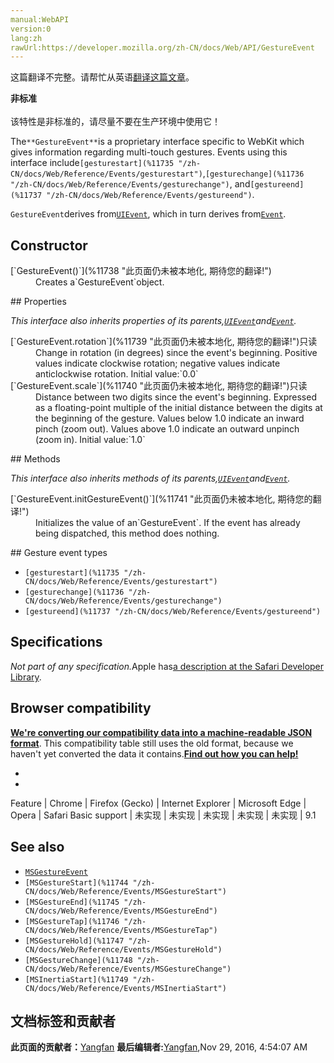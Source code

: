 ```yaml
---
manual:WebAPI
version:0
lang:zh
rawUrl:https://developer.mozilla.org/zh-CN/docs/Web/API/GestureEvent
---
```




这篇翻译不完整。请帮忙从英语[翻译这篇文章](%11734 "")。






**非标准**<br></br>该特性是非标准的，请尽量不要在生产环境中使用它！




The`**GestureEvent**`is a proprietary interface specific to WebKit which gives information regarding multi-touch gestures. Events using this interface include`[gesturestart](%11735 "/zh-CN/docs/Web/Reference/Events/gesturestart")`,`[gesturechange](%11736 "/zh-CN/docs/Web/Reference/Events/gesturechange")`, and`[gestureend](%11737 "/zh-CN/docs/Web/Reference/Events/gestureend")`.



`GestureEvent`derives from[`UIEvent`](%3254 "UIEvent 接口表示简单的用户界面事件。"), which in turn derives from[`Event`](%2693 "此页面仍未被本地化, 期待您的翻译!").


## Constructor<a name="Constructor"></a>
<dl><dt>[`GestureEvent()`](%11738 "此页面仍未被本地化, 期待您的翻译!")</dt><dd>Creates a`GestureEvent`object.</dd></dl>
## Properties<a name="Properties"></a>


<em>This interface also inherits properties of its parents,[`UIEvent`](%3254 "UIEvent 接口表示简单的用户界面事件。")and[`Event`](%2693 "此页面仍未被本地化, 期待您的翻译!").</em>

<dl><dt>[`GestureEvent.rotation`](%11739 "此页面仍未被本地化, 期待您的翻译!")只读</dt><dd>Change in rotation (in degrees) since the event&#39;s beginning. Positive values indicate clockwise rotation; negative values indicate anticlockwise rotation. Initial value:`0.0`</dd><dt>[`GestureEvent.scale`](%11740 "此页面仍未被本地化, 期待您的翻译!")只读</dt><dd>Distance between two digits since the event&#39;s beginning. Expressed as a floating-point multiple of the initial distance between the digits at the beginning of the gesture. Values below 1.0 indicate an inward pinch (zoom out). Values above 1.0 indicate an outward unpinch (zoom in). Initial value:`1.0`</dd></dl>
## Methods<a name="Methods"></a>


<em>This interface also inherits methods of its parents,[`UIEvent`](%3254 "UIEvent 接口表示简单的用户界面事件。")and[`Event`](%2693 "此页面仍未被本地化, 期待您的翻译!").</em>

<dl><dt>[`GestureEvent.initGestureEvent()`](%11741 "此页面仍未被本地化, 期待您的翻译!")</dt><dd>Initializes the value of an`GestureEvent`. If the event has already being dispatched, this method does nothing.</dd></dl>
## Gesture event types<a name="Gesture_event_types"></a>

* `[gesturestart](%11735 "/zh-CN/docs/Web/Reference/Events/gesturestart")`
* `[gesturechange](%11736 "/zh-CN/docs/Web/Reference/Events/gesturechange")`
* `[gestureend](%11737 "/zh-CN/docs/Web/Reference/Events/gestureend")`

## Specifications<a name="Specifications"></a>


<em>Not part of any specification.</em>Apple has[a description at the Safari Developer Library](%11742 "").


## Browser compatibility<a name="Browser_compatibility"></a>


**[We&#39;re converting our compatibility data into a machine-readable JSON format](%3344 "")**. This compatibility table still uses the old format, because we haven&#39;t yet converted the data it contains.**[Find out how you can help!](%3392 "")**


* 
* 
Feature | Chrome | Firefox (Gecko) | Internet Explorer | Microsoft Edge | Opera | Safari 
Basic support | 未实现 | 未实现 | 未实现 | 未实现 | 未实现 | 9.1 




## See also<a name="See_also"></a>

* [`MSGestureEvent`](%2870 "此页面仍未被本地化, 期待您的翻译!")
* `[MSGestureStart](%11744 "/zh-CN/docs/Web/Reference/Events/MSGestureStart")`
* `[MSGestureEnd](%11745 "/zh-CN/docs/Web/Reference/Events/MSGestureEnd")`
* `[MSGestureTap](%11746 "/zh-CN/docs/Web/Reference/Events/MSGestureTap")`
* `[MSGestureHold](%11747 "/zh-CN/docs/Web/Reference/Events/MSGestureHold")`
* `[MSGestureChange](%11748 "/zh-CN/docs/Web/Reference/Events/MSGestureChange")`
* `[MSInertiaStart](%11749 "/zh-CN/docs/Web/Reference/Events/MSInertiaStart")`



## 文档标签和贡献者
**此页面的贡献者：**[Yangfan](%11750 "")
**最后编辑者:**[Yangfan](%11750 ""),<time>Nov 29, 2016, 4:54:07 AM</time>


